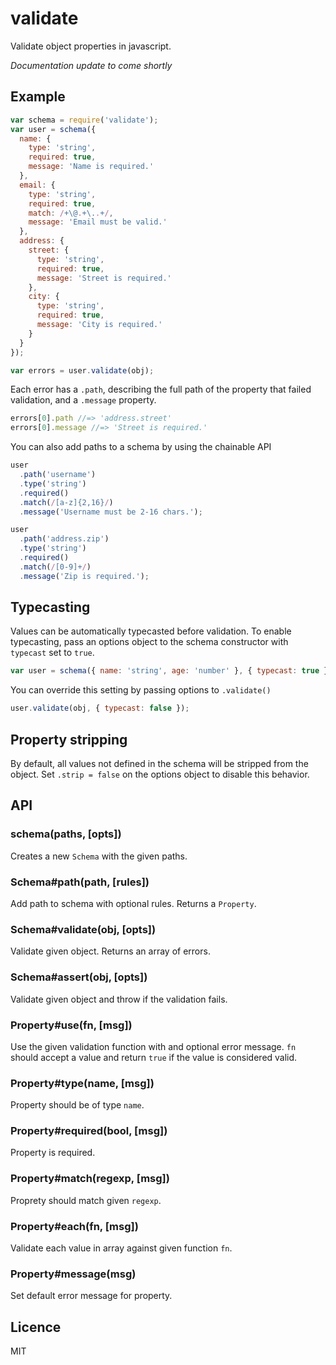 # validate

Validate object properties in javascript.

_Documentation update to come shortly_


## Example
```js
var schema = require('validate');
var user = schema({
  name: {
    type: 'string',
    required: true,
    message: 'Name is required.'
  },
  email: {
    type: 'string',
    required: true,
    match: /+\@.+\..+/,
    message: 'Email must be valid.'
  },
  address: {
    street: {
      type: 'string',
      required: true,
      message: 'Street is required.'
    },
    city: {
      type: 'string',
      required: true,
      message: 'City is required.'
    }
  }
});

var errors = user.validate(obj);
```

Each error has a `.path`, describing the full path of the property that failed validation,
and a `.message` property.

```js
errors[0].path //=> 'address.street'
errors[0].message //=> 'Street is required.'
```

You can also add paths to a schema by using the chainable API
```js
user
  .path('username')
  .type('string')
  .required()
  .match(/[a-z]{2,16}/)
  .message('Username must be 2-16 chars.');

user
  .path('address.zip')
  .type('string')
  .required()
  .match(/[0-9]+/)
  .message('Zip is required.');
```

## Typecasting
Values can be automatically typecasted before validation.
To enable typecasting, pass an options object to the schema constructor with `typecast` set to `true`.

```js
var user = schema({ name: 'string', age: 'number' }, { typecast: true });
```

You can override this setting by passing options to `.validate()`
```js
user.validate(obj, { typecast: false });
```

## Property stripping
By default, all values not defined in the schema will be stripped from the object.
Set `.strip = false` on the options object to disable this behavior.

## API
### schema(paths, [opts])

  Creates a new `Schema` with the given paths.

### Schema#path(path, [rules])

  Add path to schema with optional rules. Returns a `Property`.

### Schema#validate(obj, [opts])

  Validate given object. Returns an array of errors.

### Schema#assert(obj, [opts])

  Validate given object and throw if the validation fails.

### Property#use(fn, [msg])

  Use the given validation function with and optional error message.
  `fn` should accept a value and return `true` if the value is considered valid.

### Property#type(name, [msg])

  Property should be of type `name`.

### Property#required(bool, [msg])

  Property is required.

### Property#match(regexp, [msg])

  Proprety should match given `regexp`.

### Property#each(fn, [msg])

  Validate each value in array against given function `fn`.

### Property#message(msg)

  Set default error message for property.

## Licence
MIT
